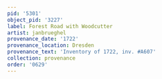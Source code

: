 ```yaml
---
pid: '5301'
object_pid: '3227'
label: Forest Road with Woodcutter
artist: janbrueghel
provenance_date: '1722'
provenance_location: Dresden
provenance_text: 'Inventory of 1722, inv. #A607'
collection: provenance
order: '0629'
---
```

